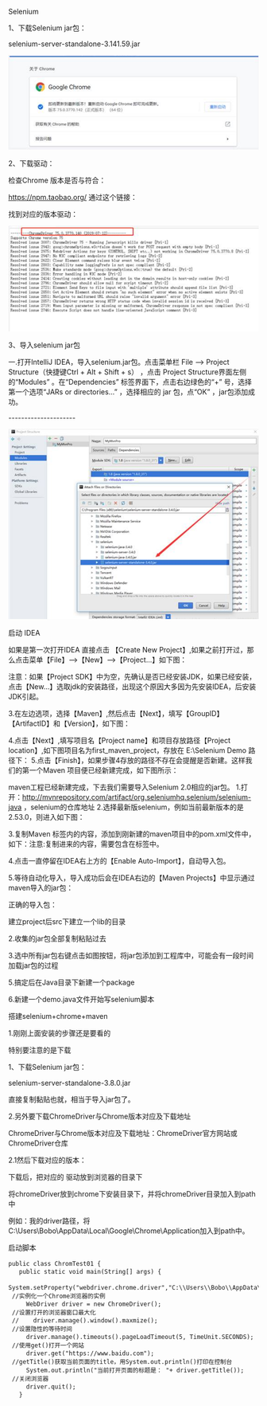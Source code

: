 Selenium

1、下载Selenium jar包：

selenium-server-standalone-3.141.59.jar



![img](Untitled.assets/clip_image002.jpg)

2、下载驱动：

检查Chrome 版本是否与符合：



https://npm.taobao.org/ 通过这个链接：

找到对应的版本驱动：





![img](Untitled.assets/clip_image004.jpg)

3、导入selenium jar包

一.打开IntelliJ IDEA，导入selenium.jar包。点击菜单栏 File –> Project Structure（快捷键Ctrl + Alt + Shift + s） ，点击 Project Structure界面左侧 的“Modules” 。在“Dependencies” 标签界面下，点击右边绿色的“+” 号，选择第一个选项“JARs or directories…” ，选择相应的 jar 包，点“OK” ，jar包添加成功。

\--------------------- 



![img](Untitled.assets/clip_image006.jpg)



启动 IDEA

如果是第一次打开IDEA 直接点击 【Create New Project】,如果之前打开过，那么点击菜单【File】-->【New】-->【Project...】如下图：

注意：如果【Project SDK】中为空，先确认是否已经安装JDK，如果已经安装，点击【New...】选取jdk的安装路径，出现这个原因大多因为先安装IDEA，后安装JDK引起。

3.在左边选项，选择【Maven】,然后点击【Next】，填写【GroupID】【ArtifactID】和【Version】，如下图：



4.点击【Next】,填写项目名【Project name】和项目存放路径【Project location】,如下图项目名为first_maven_project，存放在 E:\Selenium Demo 路径下： 
 5.点击【Finish】，如果步骤4存放的路径不存在会提醒是否新建。这样我们的第一个Maven 项目便已经新建完成，如下图所示：



 



maven工程已经新建完成，下去我们需要导入Selenium 2.0相应的jar包。
 1.打开：http://mvnrepository.com/artifact/org.seleniumhq.selenium/selenium-java ，selenium的仓库地址
 2.选择最新版selenium，例如当前最新版本的是2.53.0，则进入如下图：




3.复制Maven 标签内的内容，添加到刚新建的maven项目中的pom.xml文件中，如下：注意:复制进来的内容，需要包含在<dependencies></dependencies>标签中。





4.点击一直停留在IDEA右上方的【Enable Auto-Import】，自动导入包。



5.等待自动化导入，导入成功后会在IDEA右边的【Maven Projects】中显示通过maven导入的jar包：







正确的导入包：

建立project后src下建立一个lib的目录



2.收集的jar包全部复制粘贴过去



3.选中所有jar包右键点击如图按钮，将jar包添加到工程库中，可能会有一段时间加载jar包的过程





5.搞定后在Java目录下新建一个package

6.新建一个demo.java文件开始写selenium脚本









搭建selenium+chrome+maven 

1.刚刚上面安装的步骤还是要看的

特别要注意的是下载

1、下载Selenium jar包：

selenium-server-standalone-3.8.0.jar

直接复制黏贴也就，相当于导入jar包了。



2.另外要下载ChromeDriver与Chrome版本对应及下载地址

 ChromeDriver与Chrome版本对应及下载地址：ChromeDriver官方网站或ChromeDriver仓库 



2.1然后下载对应的版本：

下载后，把对应的 驱动放到浏览器的目录下

将chromeDriver放到chrome下安装目录下，并将chromeDriver目录加入到path中

例如：我的driver路径，将C:\\Users\\Bobo\\AppData\\Local\\Google\\Chrome\\Application加入到path中。

 启动脚本

```
public class ChromTest01 {
   public static void main(String[] args) {
     System.setProperty("webdriver.chrome.driver","C:\\Users\\Bobo\\AppData\\Local\\Google\\Chrome\\Application\\chromedriver.exe");
 //实例化一个Chrome浏览器的实例
     WebDriver driver = new ChromeDriver();
 //设置打开的浏览器窗口最大化
 //    driver.manage().window().maxmize();
 //设置隐性的等待时间
     driver.manage().timeouts().pageLoadTimeout(5, TimeUnit.SECONDS);
 //使用get()打开一个网站
     driver.get("https://www.baidu.com");
 //getTitle()获取当前页面的title，用System.out.println()打印在控制台
     System.out.println("当前打开页面的标题是： "+ driver.getTitle());
 //关闭浏览器
     driver.quit();
   }
```

